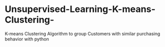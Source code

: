 # Unsupervised-Learning-K-means-Clustering-
K-means Clustering Algorithm to group Customers with similar purchasing behavior with python
